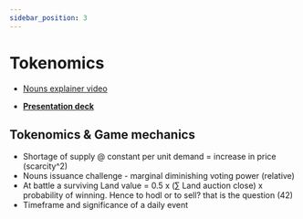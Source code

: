 ```yaml
---
sidebar_position: 3
---
```


# Tokenomics


- [Nouns explainer video](https://www.youtube.com/watch?v=6Qd227TbtdI)

- [**Presentation deck**](https://docs.google.com/presentation/d/1QVZTLv0xdGNLfktdzUU-S07cI5fK6HfABocyB-_h8-8/edit?usp=sharing)

## Tokenomics & Game mechanics

- Shortage of supply @ constant per unit demand = increase in price (scarcity^2)
- Nouns issuance challenge - marginal diminishing voting power (relative) 
- At battle a surviving Land value = 0.5 x (∑ Land auction close) x probability of winning. Hence to hodl or to sell? that is the question (42)
- Timeframe and significance of a daily event 

